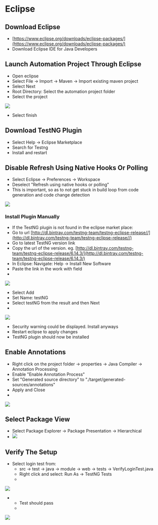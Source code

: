 # Eclipse

## Download Eclipse

* [https://www.eclipse.org/downloads/eclipse-packages/](https://www.eclipse.org/downloads/eclipse-packages/)
* Download Eclipse IDE for Java Developers

## Launch Automation Project Through Eclipse

* Open eclipse
* Select File → Import → Maven → Import existing maven project
* Select Next
* Root Directory: Select the automation project folder
* Select the project

![](../../.gitbook/assets/image%20%2818%29.png)

* Select finish

## Download TestNG Plugin

* Select Help -&gt; Eclipse Marketplace
* Search for Testng
* Install and restart

## Disable Refresh Using Native Hooks Or Polling

* Select Eclipse -&gt; Preferences -&gt; Workspace
* Deselect "Refresh using native hooks or polling"
* This is important, so as to not get stuck in build loop from code generation and code change detection

![](../../.gitbook/assets/image%20%286%29.png)

### Install Plugin Manually

* If the TestNG plugin is not found in the eclipse market place:
* Go to url [http://dl.bintray.com/testng-team/testng-eclipse-release//](http://dl.bintray.com/testng-team/testng-eclipse-release//)
* Go to latest TestNG version link
* Copy the url of the version. eg. [http://dl.bintray.com/testng-team/testng-eclipse-release/6.14.3/](http://dl.bintray.com/testng-team/testng-eclipse-release/6.14.3/)
* In Eclipse: Navigate: Help -&gt; Install New Software
* Paste the link in the work with field
* 
![](../../.gitbook/assets/image.png)

* Select Add
* Set Name: testNG
* Select testNG from the result and then Next
* 
![](../../.gitbook/assets/image%20%287%29.png)

* Security warning could be displayed. Install anyways
* Restart eclipse to apply changes
* TestNG plugin should now be installed





## Enable Annotations

* Right click on the project folder -&gt; properties -&gt; Java Compiler -&gt; Annotation Processing
* Enable "Enable Annotation Process"
* Set "Generated source directory" to "./target/generated-sources/annotations"
* Apply and Close
* 
![](../../.gitbook/assets/image%20%289%29.png)

## Select Package View

* Select Package Explorer → Package Presentation → Hierarchical
* ![](../../.gitbook/assets/image%20%2814%29.png)

## Verify The Setup

* Select login test from:
  * src → test → java → module -&gt; web -&gt; tests → VerifyLoginTest.java
  * Right click and select: Run As → TestNG Tests
  * 

![](../../.gitbook/assets/image%20%288%29.png)

* * Test should pass
  * 

![](../../.gitbook/assets/image%20%284%29.png)

